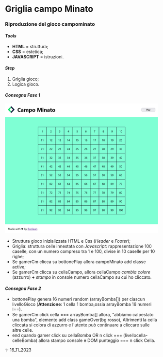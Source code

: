 # Griglia campo Minato
### Riproduzione del gioco campominato

#### ***Tools***
- __HTML__ = struttura;
- __CSS__ = estetica;
- __JAVASCRIPT__ = istruzioni.

#### ***Step***
1. Griglia gioco;
2. Logica gioco.

#### ***Consegna Fase 1***
![foto campominato](img/img.png)
- Struttura gioco inizializzata HTML e Css (_Header_ e _Footer_);
- Griglia: struttura celle innestata con _Javascript_: rappresentazione 100 caselle, con un numero compreso tra 1 e 100, divise in 10 caselle per 10 righe;
- Se gamerCm clicca su bottonePlay allora campoMinato add classe active;
- Se gamerCm clicca su cellaCampo, allora cellaCampo _cambia colore_ (azzurro) __+__ _stampo_ in console numero cellaCampo su cui ho cliccato.

#### ***Consegna Fase 2***
- bottonePlay genera 16 numeri random (arrayBomba[]) per ciascun livelloGioco (__Attenzione__: 1 cella 1 bomba,ossia arrayBomba 16 numeri !==).
- Se gamerCm click cella === arrayBomba[] allora, "abbiamo calpestato una bomba", elemento add class gameOver(bg rosso), Altrimenti la cella cliccata si colora di azzurro e l'utente può continuare a cliccare sulle altre celle.
- end quando gamer click su cellaBomba OR n click === (livellocella-celleBomba) allora stampo console e DOM punteggio === n click Cella.

✨ 16_11_2023
